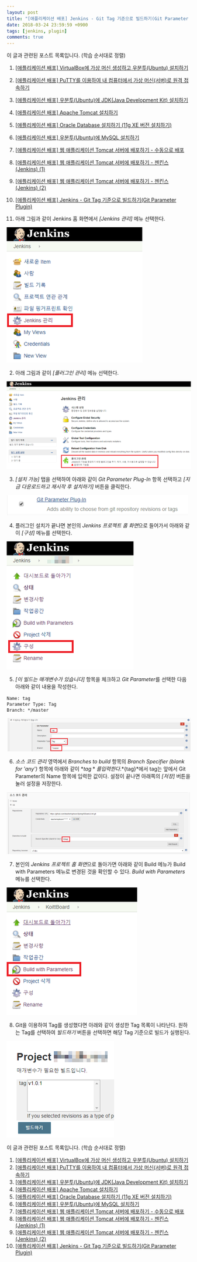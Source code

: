 ```yaml
---
layout: post
title: "[애플리케이션 배포] Jenkins - Git Tag 기준으로 빌드하기(Git Parameter Plugin)"
date: 2018-03-24 23:59:59 +0900
tags: [jenkins, plugin]
comments: true
---
```

이 글과 관련된 포스트 목록입니다. (학습 순서대로 정렬)
1. [[애플리케이션 배포] VirtualBox에 가상 머신 생성하고 우분투(Ubuntu) 설치하기](https://blog.tophoon.com/2018/03/10/setup-ubuntu-to-virtualbox.html)
2. [[애플리케이션 배포] PuTTY를 이용하여 내 컴퓨터에서 가상 머신(서버)로 원격 접속하기](https://blog.tophoon.com/2018/03/11/connecting-local-remote-using-putty.html)
3. [[애플리케이션 배포] 우분투(Ubuntu)에 JDK(Java Development Kit) 설치하기](https://blog.tophoon.com/2018/03/12/setup-jdk-to-ubuntu.html)
4. [[애플리케이션 배포] Apache Tomcat 설치하기](https://blog.tophoon.com/2018/03/13/setup-tomcat-to-ubuntu.html)
5. [[애플리케이션 배포] Oracle Database 설치하기 (11g XE 버전 설치하기)](https://blog.tophoon.com/2018/03/14/setup-oracle-to-ubuntu.html)
6. [[애플리케이션 배포] 우분투(Ubuntu)에 MySQL 설치하기](https://blog.tophoon.com/2018/03/20/setup-mysql-to-ubuntu.html)
7. [[애플리케이션 배포] 웹 애플리케이션 Tomcat 서버에 배포하기 - 수동으로 배포](https://blog.tophoon.com/2018/03/21/deploy-war-to-tomcat-manually.html)
8. [[애플리케이션 배포] 웹 애플리케이션 Tomcat 서버에 배포하기 - 젠킨스(Jenkins) (1)](https://blog.tophoon.com/2018/03/22/deploy-war-to-tomcat-jenkins.html)
9. [[애플리케이션 배포] 웹 애플리케이션 Tomcat 서버에 배포하기 - 젠킨스(Jenkins) (2)](https://blog.tophoon.com/2018/03/23/deploy-war-to-tomcat-jenkins.html)
10. [[애플리케이션 배포] Jenkins - Git Tag 기준으로 빌드하기(Git Parameter Plugin)](https://blog.tophoon.com/2018/03/24/setup-git-parameter-plugin-to-jenkins.html)

1. 아래 그림과 같이 Jenkins 홈 화면에서 *[Jenkins 관리]* 메뉴 선택한다.

![이미지](/files/setup-git-parameter-plugin-to-jenkins-01.png)

2. 아래 그림과 같이 *[플러그인 관리]* 메뉴 선택한다.

![이미지](/files/setup-git-parameter-plugin-to-jenkins-02.png)

3. *[설치 가능]* 탭을 선택하여 아래와 같이 *Git Parameter Plug-In* 항목 선택하고 *[지금 다운로드하고 재시작 후 설치하기]* 버튼을 클릭한다.

![이미지](/files/setup-git-parameter-plugin-to-jenkins-03.png)

4. 플러그인 설치가 끝나면 본인의 *Jenkins 프로젝트 홈 화면*으로 들어가서 아래와 같이 *[구성]* 메뉴를 선택한다.

![이미지](/files/setup-git-parameter-plugin-to-jenkins-04.png)

5. *[이 빌드는 매개변수가 있습니다]* 항목을 체크하고 *Git Parameter*를 선택한 다음 아래와 같이 내용을 작성한다.
```
Name: tag
Parameter Type: Tag
Branch: */master
```

![이미지](/files/setup-git-parameter-plugin-to-jenkins-05.png)

6. *소스 코드 관리* 영역에서 *Branches to build* 항목의 *Branch Specifier (blank for 'any')* 항목에 아래와 같이 *${tag}*를 입력한다.
*${tag}*에서 tag는 앞에서 Git Parameter의 Name 항목에 입력한 값이다.
설정이 끝나면 아래쪽의 *[저장]* 버튼을 눌러 설정을 저장한다.

![이미지](/files/setup-git-parameter-plugin-to-jenkins-06.png)

7. 본인의 *Jenkins 프로젝트 홈 화면*으로 돌아가면 아래와 같이 Build 메뉴가 Build with Parameters 메뉴로 변경된 것을 확인할 수 있다. *Build with Parameters* 메뉴를 선택한다.

![이미지](/files/setup-git-parameter-plugin-to-jenkins-07.png)

8. Git을 이용하여 Tag를 생성했다면 아래와 같이 생성한 Tag 목록이 나타난다.
원하는 Tag를 선택하여 *빌드하기* 버튼을 선택하면 해당 Tag 기준으로 빌드가 실행된다.

![이미지](/files/setup-git-parameter-plugin-to-jenkins-08.png)

이 글과 관련된 포스트 목록입니다. (학습 순서대로 정렬)
1. [[애플리케이션 배포] VirtualBox에 가상 머신 생성하고 우분투(Ubuntu) 설치하기](https://blog.tophoon.com/2018/03/10/setup-ubuntu-to-virtualbox.html)
2. [[애플리케이션 배포] PuTTY를 이용하여 내 컴퓨터에서 가상 머신(서버)로 원격 접속하기](https://blog.tophoon.com/2018/03/11/connecting-local-remote-using-putty.html)
3. [[애플리케이션 배포] 우분투(Ubuntu)에 JDK(Java Development Kit) 설치하기](https://blog.tophoon.com/2018/03/12/setup-jdk-to-ubuntu.html)
4. [[애플리케이션 배포] Apache Tomcat 설치하기](https://blog.tophoon.com/2018/03/13/setup-tomcat-to-ubuntu.html)
5. [[애플리케이션 배포] Oracle Database 설치하기 (11g XE 버전 설치하기)](https://blog.tophoon.com/2018/03/14/setup-oracle-to-ubuntu.html)
6. [[애플리케이션 배포] 우분투(Ubuntu)에 MySQL 설치하기](https://blog.tophoon.com/2018/03/20/setup-mysql-to-ubuntu.html)
7. [[애플리케이션 배포] 웹 애플리케이션 Tomcat 서버에 배포하기 - 수동으로 배포](https://blog.tophoon.com/2018/03/21/deploy-war-to-tomcat-manually.html)
8. [[애플리케이션 배포] 웹 애플리케이션 Tomcat 서버에 배포하기 - 젠킨스(Jenkins) (1)](https://blog.tophoon.com/2018/03/22/deploy-war-to-tomcat-jenkins.html)
9. [[애플리케이션 배포] 웹 애플리케이션 Tomcat 서버에 배포하기 - 젠킨스(Jenkins) (2)](https://blog.tophoon.com/2018/03/23/deploy-war-to-tomcat-jenkins.html)
10. [[애플리케이션 배포] Jenkins - Git Tag 기준으로 빌드하기(Git Parameter Plugin)](https://blog.tophoon.com/2018/03/24/setup-git-parameter-plugin-to-jenkins.html)